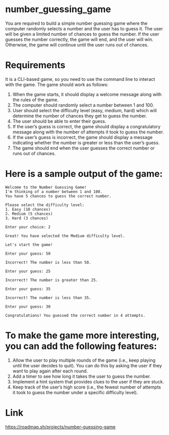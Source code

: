 # number_guessing_game

You are required to build a simple number guessing game where the computer randomly selects a number and the user has to guess it. The user will be given a limited number of chances to guess the number. If the user guesses the number correctly, the game will end, and the user will win. Otherwise, the game will continue until the user runs out of chances.

# Requirements

It is a CLI-based game, so you need to use the command line to interact with the game. The game should work as follows:

1. When the game starts, it should display a welcome message along with the rules of the game.
2. The computer should randomly select a number between 1 and 100.
3. User should select the difficulty level (easy, medium, hard) which will determine the number of chances they get to guess the number.
4. The user should be able to enter their guess.
5. If the user’s guess is correct, the game should display a congratulatory message along with the number of attempts it took to guess the number.
6. If the user’s guess is incorrect, the game should display a message indicating whether the number is greater or less than the user’s guess.
7. The game should end when the user guesses the correct number or runs out of chances.

# Here is a sample output of the game:

    Welcome to the Number Guessing Game!
    I'm thinking of a number between 1 and 100.
    You have 5 chances to guess the correct number.

    Please select the difficulty level:
    1. Easy (10 chances)
    2. Medium (5 chances)
    3. Hard (3 chances)

    Enter your choice: 2

    Great! You have selected the Medium difficulty level.

    Let's start the game!

    Enter your guess: 50

    Incorrect! The number is less than 50.

    Enter your guess: 25

    Incorrect! The number is greater than 25.

    Enter your guess: 35

    Incorrect! The number is less than 35.

    Enter your guess: 30

    Congratulations! You guessed the correct number in 4 attempts.

# To make the game more interesting, you can add the following features:

1. Allow the user to play multiple rounds of the game (i.e., keep playing until the user decides to quit). You can do this by asking the user if they want to play again after each round.
2. Add a timer to see how long it takes the user to guess the number.
3. Implement a hint system that provides clues to the user if they are stuck.
4. Keep track of the user’s high score (i.e., the fewest number of attempts it took to guess the number under a specific difficulty level).

# Link
https://roadmap.sh/projects/number-guessing-game
